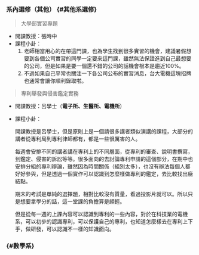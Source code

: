 ### 系內選修（其他） {#其他系選修}

> 大學部實習專題

* 開課教授：張時中
* 課程小卦：
  1. 老師相當用心的在帶這門課，也為學生找到很多實習的機會，建議暑假想要到各個公司實習的同學一定要來這門課，雖然無法保證進到自己最想要的公司，但是如果是要一個還不錯的公司的話機會根本是趨近100%。
  2. 不過如果自己平常也關注一下各公司公布的實習消息，台大電機這塊招牌也通常會讓你順利錄取啦。

> 專利舉發與侵害鑑定實務

* 開課教授：呂學士（**電子所、生醫所、電機所**）
* 課程小卦：

  開課教授是呂學士，但是原則上是一個請很多講者類似演講的課程，大部分的講者從專利局到專利律師都有，都是一些很厲害的人。

  每週會安排不同的講者講在專利上的不同層面，從專利的審查、說明書撰寫，到鑑定、侵害的訴訟等等。很多面向的去討論專利申請的這個部分，在期中也安排分組的專利辯論，雖然因為時間關係（組別太多），也沒有辦法每個人都好好參與，但是透過一個實作可以認識到怎麼樣做專利的鑑定，去比較找出癥結點。

  期末的考試是單純的選擇題，相對比較沒有質量，看過投影片就可以。所以只是想要拿學分的話，這一堂課的負擔算是頗輕。

  但是從每一週的上課內容可以認識到專利的一些內容，對於在科技業的電機系，可以初步的認識專利，可以保護自己的專利，也知道怎麼樣去在專利上下手，做研發，可以認識不一樣的知識面向。

###  {#數學系}



